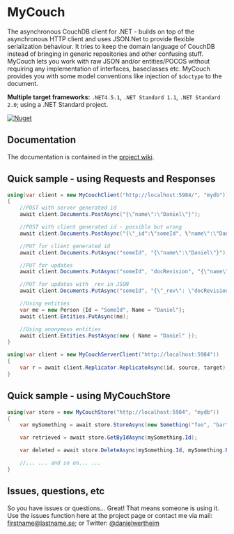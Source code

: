 # MyCouch #
The asynchronous CouchDB client for .NET - builds on top of the asynchronous HTTP client and uses JSON.Net to provide flexible serialization behaviour. It tries to keep the domain language of CouchDB instead of bringing in generic repositories and other confusing stuff. MyCouch lets you work with raw JSON and/or entities/POCOS without requiring any implementation of interfaces, baseclasses etc. MyCouch provides you with some model conventions like injection of `$doctype` to the document.

**Multiple target frameworks:** `.NET4.5.1`, `.NET Standard 1.1`, `.NET Standard 2.0`; using a .NET Standard project.

[![Nuget](https://img.shields.io/nuget/v/mycouch.svg)](https://www.nuget.org/packages/mycouch/)

## Documentation ##
The documentation is contained in the [project wiki](https://github.com/danielwertheim/mycouch/wiki).

## Quick sample - using Requests and Responses ##

```csharp
using(var client = new MyCouchClient("http://localhost:5984/", "mydb"))
{
    //POST with server generated id
    await client.Documents.PostAsync("{\"name\":\"Daniel\"}");

	//POST with client generated id - possible but wrong
    await client.Documents.PostAsync("{\"_id":\"someId", \"name\":\"Daniel\"}");

    //PUT for client generated id
    await client.Documents.PutAsync("someId", "{\"name\":\"Daniel\"}");

    //PUT for updates
    await client.Documents.PutAsync("someId", "docRevision", "{\"name\":\"Daniel Wertheim\"}");

	//PUT for updates with _rev in JSON
    await client.Documents.PutAsync("someId", "{\"_rev\": \"docRevision\", \"name\":\"Daniel Wertheim\"}");

    //Using entities
    var me = new Person {Id = "SomeId", Name = "Daniel"};
    await client.Entities.PutAsync(me);

    //Using anonymous entities
    await client.Entities.PostAsync(new { Name = "Daniel" });
}
```

```csharp
using(var client = new MyCouchServerClient("http://localhost:5984"))
{
    var r = await client.Replicator.ReplicateAsync(id, source, target);
}
```

## Quick sample - using MyCouchStore ##
```csharp
using(var store = new MyCouchStore("http://localhost:5984", "mydb"))
{
    var mySomething = await store.StoreAsync(new Something("foo", "bar", 42));

    var retrieved = await store.GetByIdAsync(mySomething.Id);

    var deleted = await store.DeleteAsync(mySomething.Id, mySomething.Rev);

    //... ... and so on... ...
}
```

## Issues, questions, etc ##
So you have issues or questions... Great! That means someone is using it. Use the issues function here at the project page or contact me via mail: firstname@lastname.se; or Twitter: [@danielwertheim](https://twitter.com/danielwertheim)
